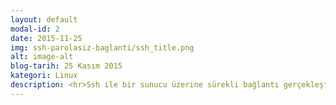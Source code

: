 ```yaml
---
layout: default
modal-id: 2
date: 2015-11-25
img: ssh-parolasiz-baglanti/ssh_title.png
alt: image-alt
blog-tarih: 25 Kasım 2015
kategori: Linux
description: <hr>Ssh ile bir sunucu üzerine sürekli bağlantı gerçekleştiriyorsanız sürekli parola girmek çok can sıkıcı bir şey haline gelebilir. Bu gibi durumlarda parola girmeden sunucuya bağlanabilirsiniz. Bu konu hakkında internette İngilizce ve Türkçe doküman bulabilirsiniz; ama bende bloğumda bu konuya değinmek istedim Öncelikle Ssh’ın ne olduğundan bahsettikten sonra parola kullanmadan ssh bağlantısına değineceğim.<br><br>Ssh, uzakta bulunan sunucuya güvenli erişim sağlayan bir bağlantı protokolüdür. Ssh "Secure Shell" yani "Güvenli Kabuk" anlamına gelir.Uzakta bulunan sunucu ile iletişimi kriptografik kodlama sistemiyle şifreler. Yani ağ üzerindeki iki sistemin güvenilir olmayan bağlantılarını güvenli hale getirir. Bu uygulama sayesinde nerede olursanız olun uzaktaki sunucuya güvenli bir bağlantı sağlayabilirsiniz.<br><br>Ssh kullanabilmeniz için programa ihtiyacınız vardır. Linux işletim sistemlerinde openssh istemci programı kuruludur ama yoksa kurulması gerekir. Ayrıca openssh sunucu uygulamasının bağlantı kurulacak cihazda kurulması gerekir. Yazımda parolasız ssh bağlantısını gerçekleştirmek için sunucu olarak Linux Mint işletim sistemi, istemci olarak da Kali Linux işletim sistemi yüklü cihazlar üzerinden işlemleri gerçekleştireceğim.<br><br><b>Adım 1 ;</b> Sunucu olarak bağlanacağımız cihazda openssh server kurulu değilse, aşağıdaki gibi openssh server kurulur.<br><br><img src="/img/portfolio/ssh-parolasiz-baglanti/1-ssh.png" alt="open server image" width="700px"><br>Bu işlemi gerçekleştirdikten sonra sunucuda ssh server'ın çalışma durumunu aşağıdaki gibi kontrol edebiliriz ve çalıştığını görmekteyiz. Eğer kapalıysa service ssh start komutu ile çalıştırmamız gerekir.<br><br><img src="/img/portfolio/ssh-parolasiz-baglanti/2-ssh.png" alt="ssh status image" width="700px"><br>Normal bir şekilde bağlantı gerçekleştirdiğimizde aşağıdaki gibi parola istediğini görebiliriz.<br><br><img src="/img/portfolio/ssh-parolasiz-baglanti/3-ssh.jpg" alt="parolalı baglanti image" width="700px"><br><b>Adım 2 ;</b> İstemci olarak kullanacağımız cihazda aşağıdaki gibi ssh keygen oluşturulur.<br><br><img src="/img/portfolio/ssh-parolasiz-baglanti/4-ssh.png" alt="ssh keygen image" width="700px"><br>Keygen oluşturulduğunda public ve private key olarak iki tane key’e sahip oluruz. Bu key’ler iletişimin şifrelenmesini sağlayan key’lerdir.<br><br><b>Adım 3 ;</b> Bağlantı yaparken sürekli parola sormaması için public key’imizi aşağıdaki gibi sunucuya kopyalamamız gerekir. Bu işlem esnasında sunucu üzerinde bağlantı sağlayacağımız kullanıcının parolasını bir kereliğine girmemiz gerekir.<br><br><img src="/img/portfolio/ssh-parolasiz-baglanti/5-ssh.png" alt="ssh copyid image" width="700px"><br>Sunucu da ~/.ssh/ dizininde authorized_keys adlı bir dosya oluşturur ve public key’imizi bu dosya içerisinde tutar.<br>Sunucuda dosyanın oluştuğunu aşağıdaki resimde de görebiliriz.<br><br><img src="/img/portfolio/ssh-parolasiz-baglanti/6-ssh.png" alt="ssh image" width="700px"><br><b>Adım 4 ;</b> Tüm işlemleri gerçekleştirdikten sonra iki cihaz arasındaki bağlantıyı aşağıdaki gibi gerçekleştirebiliriz.<br><br><img src="/img/portfolio/ssh-parolasiz-baglanti/7-ssh.png" alt="ssh image" width="700px"><br>Resimde de görüldüğü gibi bağlantıyı parolasız bir şekilde gerçekleştirmiş olduk.
---
```

